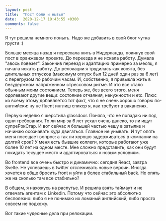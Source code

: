 ```yaml
---
layout: post
title:  "Пост боли и нытья"
date:   2020-12-17 19:43:55 +0300
comments: false
---
```

Я тут решила немного поныть. Надо же добавить в свой блог чутка грусти :)

Больше месяца назад я переехала жить в Нидерланды, покинув свой пост в оранжевом проекте. До переезда я не искала работу.
Думала "авось повезет". Закончив переезд и адаптацию примерно за месяц, я начала искать работу. До релокации я трудилась как коняга, 
без длительных отпусков (максимум отпуск был 12 дней один раз за 6 лет) с перегрузом по рабочим часам. И, собственно, я привыкла жить в безудержном напряженном стрессовом ритме. И это все стало обычным моим состоянием. Теперь же, без всего этого, меня одолевают другие
вещи: состояние отчаяния, ненужности и etc. Плюс ко всему этому добавляется тот факт, что я не очень хорошо говорю по-английски: ну не fluent инглиш спикер я, как требуют в вакансиях.

Первую неделю я шерстила glassdoor. Поняла, что не попадаю ни под одни требования. То ли мир за 6 лет уехал очень далеко, то ли ищут супреРокСтар. И вот сейчас я большей частью чешу в затылке и начинаю осознавать куда двигаться. Главное
не унывать. И тут опять меня посещает вопрос: а так ли хорошо задерживаться в компании на долгий срок?
У меня есть бывшие коллеги, которые работают уже более 10 лет на одном месте. Мне сложно представить, как они будут покидать текущее место
и адаптироваться к новым условиям.

Во frontend все очень быстро и динамично: сегодня React,  завтра Svelte. Не успеваешь в twitter отслеживать новые версии.
Иногда хочется в обще бросить front и уйти в более стабильный back. Но опять же на сколько там все стабильно?

В общем, я нахожусь на распутье. И решила взять таймаут и не отвечать агентам с Linkedin. Потому что сейчас это абсолютно бесполезно: либо я не понимаю их ломаный английский, либо просто совсем не подхожу.

Вот такие чудесные дела при релокации.